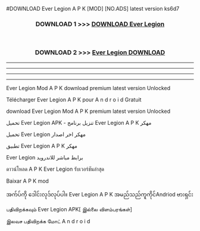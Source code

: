 #DOWNLOAD Ever Legion  A P K [MOD] [NO.ADS] latest version ks6d7



<div align="center">

<h3>DOWNLOAD 1 >>> <a href="https://teeasianyam.web.app?sq=Ever Legion ">DOWNLOAD Ever Legion  </a></h3><br>

<h3>DOWNLOAD 2 >>> <a href="https://teeasianyam.web.app?sq=Ever Legion  ">Ever Legion   DOWNLOAD </a></h3>

</div>


----------------------------------------------------------

----------------------------------------------------------

----------------------------------------------------------

----------------------------------------------------------


Ever Legion   Mod A P K download premium latest version Unlocked

Télécharger Ever Legion   A P K pour A n d r o i d Gratuit

download Ever Legion   Mod A P K premium latest version Unlocked

تحميل Ever Legion   APK - تنزيل برنامج Ever Legion   A P K مهكر

تحميل Ever Legion   مهكر اخر اصدار

تطبيق Ever Legion   A P K مهكر

Ever Legion   برابط مباشر للاندرويد

ดาวน์โหลด A P K Ever Legion   รับเวอร์ชันล่าสุด

Baixar A P K mod

အက်ပ်ကို ဒေါင်းလုဒ်လုပ်ပါ။ Ever Legion   A P K အမည်သည်ကူကိုင်Andriod ဗားရှင်း

பதிவிறக்கவும் Ever Legion   APK[ இல்லை விளம்பரங்கள்] 
 
இலவச பதிவிறக்க மோட் A n d r o i d



